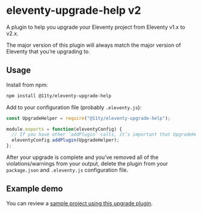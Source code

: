 # eleventy-upgrade-help v2

A plugin to help you upgrade your Eleventy project from Eleventy v1.x to v2.x.

The major version of this plugin will always match the major version of Eleventy that you’re upgrading to.

## Usage

Install from npm:

```bash
npm install @11ty/eleventy-upgrade-help
```

Add to your configuration file (probably `.eleventy.js`):

```js
const UpgradeHelper = require("@11ty/eleventy-upgrade-help");

module.exports = function(eleventyConfig) {
  // If you have other `addPlugin` calls, it’s important that UpgradeHelper is added last.
  eleventyConfig.addPlugin(UpgradeHelper);
};
```

After your upgrade is complete and you’ve removed all of the violations/warnings from your output, delete the plugin from your `package.json` and `.eleventy.js` configuration file.

## Example demo

You can review a [sample project using this upgrade plugin](https://github.com/11ty/demo-eleventy-upgrade-help).

<!--
Steps:

1. Check eleventy version of current project to make sure it’s relevant.
2. Run the assigned ruleset specific to your project.
3. Show errors and warnings
4. If no errors or warnings, show a message to remove the plugin.
-->
